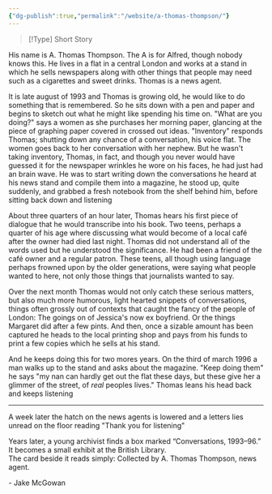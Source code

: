 ```yaml
---
{"dg-publish":true,"permalink":"/website/a-thomas-thompson/"}
---
```



> [!Type] Short Story

His name is A. Thomas Thompson. The A is for Alfred, though nobody knows this. He lives in a flat in a central London and works at a stand in which he sells newspapers along with other things that people may need such as a cigarettes and sweet drinks. Thomas is a news agent.

It is late august of 1993 and Thomas is growing old, he would like to do something that is remembered. So he sits down with a pen and paper and begins to sketch out what he might like spending his time on.
"What are you doing?" says a women as she purchases her morning paper, glancing at the piece of graphing paper covered in crossed out ideas.
"Inventory" responds Thomas; shutting down any chance of a conversation, his voice flat. The women goes back to her conversation with her nephew.
But he wasn't taking inventory, Thomas, in fact, and though you never would have guessed it for the newspaper wrinkles he wore on his faces, he had just had an brain wave.
He was to start writing down the conversations he heard at his news stand and compile them into a magazine, he stood up, quite suddenly, and grabbed a fresh notebook from the shelf behind him, before sitting back down and listening

About three quarters of an hour later, Thomas hears his first piece of dialogue that he would transcribe into his book. Two teens, perhaps a quarter of his age where discussing what would become of a local café after the owner had died last night.
Thomas did not understand all of the words used but he understood the significance. He had been a friend of the café owner and a regular patron. These teens, all though using language perhaps frowned upon by the older generations, were saying what people wanted to here, not only those things that journalists wanted to say.

Over the next month Thomas would not only catch these serious matters, but also much more humorous, light hearted snippets of conversations, things often grossly out of contexts that caught the fancy of the people of London: The goings on of Jessica's now ex boyfriend. Or the things Margaret did after a few pints.
And then, once a sizable amount has been captured he heads to the local printing shop and pays from his funds to print a few copies which he sells at his stand.

And he keeps doing this for two mores years. On the third of march 1996 a man walks up to the stand and asks about the magazine.
"Keep doing them" he says "my nan can hardly get out the flat these days, but these give her a glimmer of the street, of *real* peoples lives."
Thomas leans his head back and keeps listening

---

A week later the hatch on the news agents is lowered and a letters lies unread on the floor reading "Thank you for listening"

Years later, a young archivist finds a box marked “Conversations, 1993–96.”
It becomes a small exhibit at the British Library.  
The card beside it reads simply: Collected by A. Thomas Thompson, news agent.

\- Jake McGowan